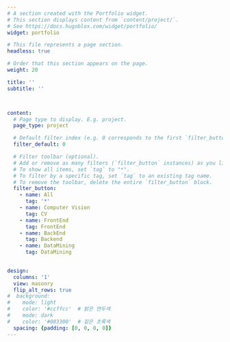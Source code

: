 ```yaml
---
# A section created with the Portfolio widget.
# This section displays content from `content/project/`.
# See https://docs.hugoblox.com/widget/portfolio/
widget: portfolio

# This file represents a page section.
headless: true

# Order that this section appears on the page.
weight: 20

title: ''
subtitle: ''



content:
  # Page type to display. E.g. project.
  page_type: project

  # Default filter index (e.g. 0 corresponds to the first `filter_button` instance below).
  filter_default: 0

  # Filter toolbar (optional).
  # Add or remove as many filters (`filter_button` instances) as you like.
  # To show all items, set `tag` to "*".
  # To filter by a specific tag, set `tag` to an existing tag name.
  # To remove the toolbar, delete the entire `filter_button` block.
  filter_button:
    - name: All
      tag: '*'
    - name: Computer Vision
      tag: CV
    - name: FrontEnd
      tag: FrontEnd
    - name: BackEnd
      tag: Backend
    - name: DataMining
      tag: DataMining 
  

design:
  columns: '1'
  view: masonry
  flip_alt_rows: true
#  background:
#    mode: light
#    color: '#ccffcc'  # 밝은 연두색
#    mode: dark
#    color: '#003300'  # 짙은 초록색
  spacing: {padding: [0, 0, 0, 0]}
---
```


